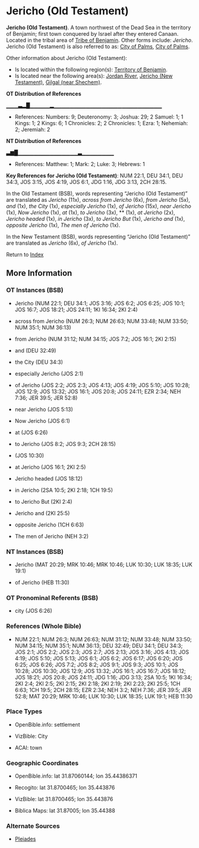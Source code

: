 # Jericho (Old Testament)
**Jericho (Old Testament)**. 
A town northwest of the Dead Sea in the territory of Benjamin; first town conquered by Israel after they entered Canaan. 
Located in the tribal area of [Tribe of Benjamin](../../../groups/md/acai/Benjamin.md). 
Other forms include: 
*Jericho*. 
Jericho (Old Testament) is also referred to as: 
[City of Palms](CityOfPalms.md), [City of Palms](CityOfPalms.2.md). 




Other information about Jericho (Old Testament):


* Is located within the following region(s): 
[Territory of Benjamin](TerritoryOfBenjamin.md). 
* Is located near the following area(s): 
[Jordan River](Jordan.md), [Jericho (New Testament)](Jericho.2.md), [Gilgal (near Shechem)](Gilgal.4.md). 


**OT Distribution of References**

▁▁▁▃▂█▁▁▁▁▁▂▁▁▁▁▁▁▁▁▁▁▁▁▁▁▁▁▁▁▁▁▁▁▁▁▁▁▁
* References: Numbers: 9; Deuteronomy: 3; Joshua: 29; 2 Samuel: 1; 1 Kings: 1; 2 Kings: 6; 1 Chronicles: 2; 2 Chronicles: 1; Ezra: 1; Nehemiah: 2; Jeremiah: 2

**NT Distribution of References**

▃▆█▁▁▁▁▁▁▁▁▁▁▁▁▁▁▁▃▁▁▁▁▁▁▁▁
* References: Matthew: 1; Mark: 2; Luke: 3; Hebrews: 1



**Key References for Jericho (Old Testament)**: 
NUM 22:1, DEU 34:1, DEU 34:3, JOS 3:15, JOS 4:19, JOS 6:1, JDG 1:16, JDG 3:13, 2CH 28:15. 


In the Old Testament (BSB), words representing “Jericho (Old Testament)” are translated as 
*Jericho* (11x), *across from Jericho* (6x), *from Jericho* (5x), *and* (1x), *the City* (1x), *especially Jericho* (1x), *of Jericho* (15x), *near Jericho* (1x), *Now Jericho* (1x), *at* (1x), *to Jericho* (3x), ** (1x), *at Jericho* (2x), *Jericho headed* (1x), *in Jericho* (3x), *to Jericho But* (1x), *Jericho and* (1x), *opposite Jericho* (1x), *The men of Jericho* (1x). 


In the New Testament (BSB), words representing “Jericho (Old Testament)” are translated as 
*Jericho* (6x), *of Jericho* (1x). 


Return to [Index](00-Index.md)

## More Information

### OT Instances (BSB)

* Jericho (NUM 22:1; DEU 34:1; JOS 3:16; JOS 6:2; JOS 6:25; JOS 10:1; JOS 16:7; JOS 18:21; JOS 24:11; 1KI 16:34; 2KI 2:4)

* across from Jericho (NUM 26:3; NUM 26:63; NUM 33:48; NUM 33:50; NUM 35:1; NUM 36:13)

* from Jericho (NUM 31:12; NUM 34:15; JOS 7:2; JOS 16:1; 2KI 2:15)

* and (DEU 32:49)

* the City (DEU 34:3)

* especially Jericho (JOS 2:1)

* of Jericho (JOS 2:2; JOS 2:3; JOS 4:13; JOS 4:19; JOS 5:10; JOS 10:28; JOS 12:9; JOS 13:32; JOS 16:1; JOS 20:8; JOS 24:11; EZR 2:34; NEH 7:36; JER 39:5; JER 52:8)

* near Jericho (JOS 5:13)

* Now Jericho (JOS 6:1)

* at (JOS 6:26)

* to Jericho (JOS 8:2; JOS 9:3; 2CH 28:15)

*  (JOS 10:30)

* at Jericho (JOS 16:1; 2KI 2:5)

* Jericho headed (JOS 18:12)

* in Jericho (2SA 10:5; 2KI 2:18; 1CH 19:5)

* to Jericho But (2KI 2:4)

* Jericho and (2KI 25:5)

* opposite Jericho (1CH 6:63)

* The men of Jericho (NEH 3:2)



### NT Instances (BSB)

* Jericho (MAT 20:29; MRK 10:46; MRK 10:46; LUK 10:30; LUK 18:35; LUK 19:1)

* of Jericho (HEB 11:30)



### OT Pronominal Referents (BSB)

* city (JOS 6:26)



### References (Whole Bible)

* NUM 22:1; NUM 26:3; NUM 26:63; NUM 31:12; NUM 33:48; NUM 33:50; NUM 34:15; NUM 35:1; NUM 36:13; DEU 32:49; DEU 34:1; DEU 34:3; JOS 2:1; JOS 2:2; JOS 2:3; JOS 2:7; JOS 2:13; JOS 3:16; JOS 4:13; JOS 4:19; JOS 5:10; JOS 5:13; JOS 6:1; JOS 6:2; JOS 6:17; JOS 6:20; JOS 6:25; JOS 6:26; JOS 7:2; JOS 8:2; JOS 9:1; JOS 9:3; JOS 10:1; JOS 10:28; JOS 10:30; JOS 12:9; JOS 13:32; JOS 16:1; JOS 16:7; JOS 18:12; JOS 18:21; JOS 20:8; JOS 24:11; JDG 1:16; JDG 3:13; 2SA 10:5; 1KI 16:34; 2KI 2:4; 2KI 2:5; 2KI 2:15; 2KI 2:18; 2KI 2:19; 2KI 2:23; 2KI 25:5; 1CH 6:63; 1CH 19:5; 2CH 28:15; EZR 2:34; NEH 3:2; NEH 7:36; JER 39:5; JER 52:8; MAT 20:29; MRK 10:46; LUK 10:30; LUK 18:35; LUK 19:1; HEB 11:30


### Place Types

* OpenBible.info: settlement

* VizBible: City

* ACAI: town



### Geographic Coordinates

* OpenBible.info: lat 31.87060144; lon 35.44386371

* Recogito: lat 31.8700465; lon 35.443876

* VizBible: lat 31.8700465; lon 35.443876

* Biblica Maps: lat 31.87005; lon 35.44388



### Alternate Sources

* [Pleiades](http://pleiades.stoa.org/places/687917)



